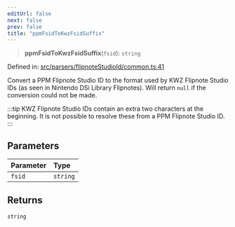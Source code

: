 ```yaml
---
editUrl: false
next: false
prev: false
title: "ppmFsidToKwzFsidSuffix"
---
```


> **ppmFsidToKwzFsidSuffix**(`fsid`): `string`

Defined in: [src/parsers/flipnoteStudioId/common.ts:41](https://github.com/jaames/flipnote.js/blob/8ec10f089e866d1297261b52ab6750bd899577ce/src/parsers/flipnoteStudioId/common.ts#L41)

Convert a PPM Flipnote Studio ID to the format used by KWZ Flipnote Studio IDs (as seen in Nintendo DSi Library Flipnotes).
Will return `null` if the conversion could not be made.

:::tip
KWZ Flipnote Studio IDs contain an extra two characters at the beginning. 
It is not possible to resolve these from a PPM Flipnote Studio ID.
:::

## Parameters

| Parameter | Type |
| :------ | :------ |
| `fsid` | `string` |

## Returns

`string`
